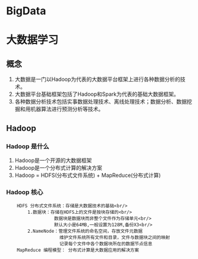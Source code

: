 # BigData
# 大数据学习

## 概念   

1. 大数据是一门以Hadoop为代表的大数据平台框架上进行各种数据分析的技术。  
2. 大数据平台基础框架包括了Hadoop和Spark为代表的基础大数据框架。  
3. 各种数据分析技术包括实事数据处理技术、离线处理技术；数据分析、数据挖掘和用机器算法进行预测分析等技术。  

## Hadoop  

### Hadoop 是什么
1. Hadoop是一个开源的大数据框架
2. Hadoop是一个分布式计算的解决方案
3. Hadoop = HDFS(分布式文件系统) + MapReduce(分布式计算) 
### Hadoop 核心
		HDFS 分布式文件系统：存储是大数据技术的基础<br/>
			1.数据块：存储在HDFS上的文件是按块存储的<br/>
					  数据块是数据块而非整个文件作为存储单元<br/>
					  默认大小是64MB,一般设置为128M,备份X3<br/>
			2.NameNode：管理文件系统的命名空间，存放文件元数据
						维护文件系统所有文件和目录，文件与数据块之间的映射
						记录每个文件中各个数据块所在的数据节点信息
		MapReduce 编程模型： 分布式计算是大数据应用的解决方案
